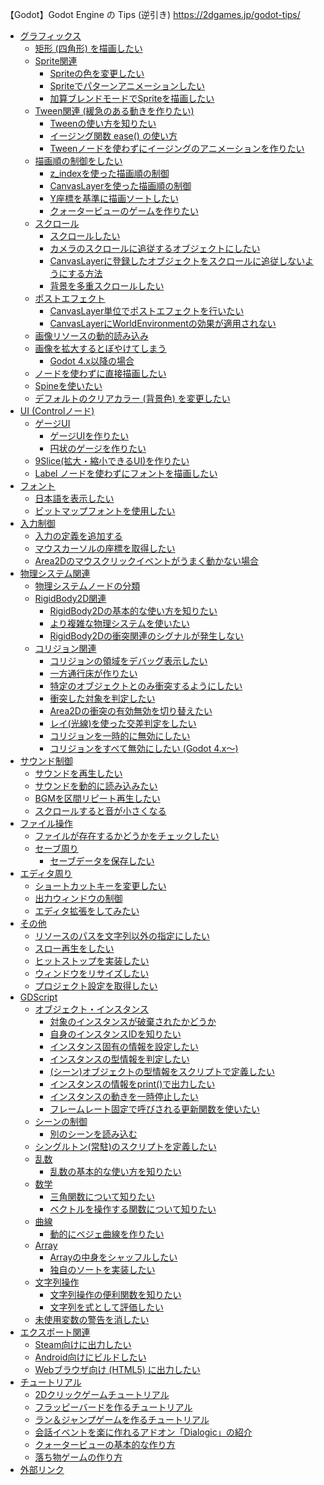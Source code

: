 【Godot】Godot Engine の Tips (逆引き)
https://2dgames.jp/godot-tips/

- [グラフィックス](https://2dgames.jp/godot-tips/#%E3%82%B0%E3%83%A9%E3%83%95%E3%82%A3%E3%83%83%E3%82%AF%E3%82%B9 "グラフィックス")
    - [矩形 (四角形) を描画したい](https://2dgames.jp/godot-tips/#%E7%9F%A9%E5%BD%A2_%E5%9B%9B%E8%A7%92%E5%BD%A2_%E3%82%92%E6%8F%8F%E7%94%BB%E3%81%97%E3%81%9F%E3%81%84 "矩形 (四角形) を描画したい")
    - [Sprite関連](https://2dgames.jp/godot-tips/#Sprite%E9%96%A2%E9%80%A3 "Sprite関連")
        - [Spriteの色を変更したい](https://2dgames.jp/godot-tips/#Sprite%E3%81%AE%E8%89%B2%E3%82%92%E5%A4%89%E6%9B%B4%E3%81%97%E3%81%9F%E3%81%84 "Spriteの色を変更したい")
        - [Spriteでパターンアニメーションしたい](https://2dgames.jp/godot-tips/#Sprite%E3%81%A7%E3%83%91%E3%82%BF%E3%83%BC%E3%83%B3%E3%82%A2%E3%83%8B%E3%83%A1%E3%83%BC%E3%82%B7%E3%83%A7%E3%83%B3%E3%81%97%E3%81%9F%E3%81%84 "Spriteでパターンアニメーションしたい")
        - [加算ブレンドモードでSpriteを描画したい](https://2dgames.jp/godot-tips/#%E5%8A%A0%E7%AE%97%E3%83%96%E3%83%AC%E3%83%B3%E3%83%89%E3%83%A2%E3%83%BC%E3%83%89%E3%81%A7Sprite%E3%82%92%E6%8F%8F%E7%94%BB%E3%81%97%E3%81%9F%E3%81%84 "加算ブレンドモードでSpriteを描画したい")
    - [Tween関連 (緩急のある動きを作りたい)](https://2dgames.jp/godot-tips/#Tween%E9%96%A2%E9%80%A3_%E7%B7%A9%E6%80%A5%E3%81%AE%E3%81%82%E3%82%8B%E5%8B%95%E3%81%8D%E3%82%92%E4%BD%9C%E3%82%8A%E3%81%9F%E3%81%84 "Tween関連 (緩急のある動きを作りたい)")
        - [Tweenの使い方を知りたい](https://2dgames.jp/godot-tips/#Tween%E3%81%AE%E4%BD%BF%E3%81%84%E6%96%B9%E3%82%92%E7%9F%A5%E3%82%8A%E3%81%9F%E3%81%84 "Tweenの使い方を知りたい")
        - [イージング関数 ease() の使い方](https://2dgames.jp/godot-tips/#%E3%82%A4%E3%83%BC%E3%82%B8%E3%83%B3%E3%82%B0%E9%96%A2%E6%95%B0_ease_%E3%81%AE%E4%BD%BF%E3%81%84%E6%96%B9 "イージング関数 ease() の使い方")
        - [Tweenノードを使わずにイージングのアニメーションを作りたい](https://2dgames.jp/godot-tips/#Tween%E3%83%8E%E3%83%BC%E3%83%89%E3%82%92%E4%BD%BF%E3%82%8F%E3%81%9A%E3%81%AB%E3%82%A4%E3%83%BC%E3%82%B8%E3%83%B3%E3%82%B0%E3%81%AE%E3%82%A2%E3%83%8B%E3%83%A1%E3%83%BC%E3%82%B7%E3%83%A7%E3%83%B3%E3%82%92%E4%BD%9C%E3%82%8A%E3%81%9F%E3%81%84 "Tweenノードを使わずにイージングのアニメーションを作りたい")
    - [描画順の制御をしたい](https://2dgames.jp/godot-tips/#%E6%8F%8F%E7%94%BB%E9%A0%86%E3%81%AE%E5%88%B6%E5%BE%A1%E3%82%92%E3%81%97%E3%81%9F%E3%81%84 "描画順の制御をしたい")
        - [z_indexを使った描画順の制御](https://2dgames.jp/godot-tips/#z_index%E3%82%92%E4%BD%BF%E3%81%A3%E3%81%9F%E6%8F%8F%E7%94%BB%E9%A0%86%E3%81%AE%E5%88%B6%E5%BE%A1 "z_indexを使った描画順の制御")
        - [CanvasLayerを使った描画順の制御](https://2dgames.jp/godot-tips/#CanvasLayer%E3%82%92%E4%BD%BF%E3%81%A3%E3%81%9F%E6%8F%8F%E7%94%BB%E9%A0%86%E3%81%AE%E5%88%B6%E5%BE%A1 "CanvasLayerを使った描画順の制御")
        - [Y座標を基準に描画ソートしたい](https://2dgames.jp/godot-tips/#Y%E5%BA%A7%E6%A8%99%E3%82%92%E5%9F%BA%E6%BA%96%E3%81%AB%E6%8F%8F%E7%94%BB%E3%82%BD%E3%83%BC%E3%83%88%E3%81%97%E3%81%9F%E3%81%84 "Y座標を基準に描画ソートしたい")
        - [クォータービューのゲームを作りたい](https://2dgames.jp/godot-tips/#%E3%82%AF%E3%82%A9%E3%83%BC%E3%82%BF%E3%83%BC%E3%83%93%E3%83%A5%E3%83%BC%E3%81%AE%E3%82%B2%E3%83%BC%E3%83%A0%E3%82%92%E4%BD%9C%E3%82%8A%E3%81%9F%E3%81%84 "クォータービューのゲームを作りたい")
    - [スクロール](https://2dgames.jp/godot-tips/#%E3%82%B9%E3%82%AF%E3%83%AD%E3%83%BC%E3%83%AB "スクロール")
        - [スクロールしたい](https://2dgames.jp/godot-tips/#%E3%82%B9%E3%82%AF%E3%83%AD%E3%83%BC%E3%83%AB%E3%81%97%E3%81%9F%E3%81%84 "スクロールしたい")
        - [カメラのスクロールに追従するオブジェクトにしたい](https://2dgames.jp/godot-tips/#%E3%82%AB%E3%83%A1%E3%83%A9%E3%81%AE%E3%82%B9%E3%82%AF%E3%83%AD%E3%83%BC%E3%83%AB%E3%81%AB%E8%BF%BD%E5%BE%93%E3%81%99%E3%82%8B%E3%82%AA%E3%83%96%E3%82%B8%E3%82%A7%E3%82%AF%E3%83%88%E3%81%AB%E3%81%97%E3%81%9F%E3%81%84 "カメラのスクロールに追従するオブジェクトにしたい")
        - [CanvasLayerに登録したオブジェクトをスクロールに追従しないようにする方法](https://2dgames.jp/godot-tips/#CanvasLayer%E3%81%AB%E7%99%BB%E9%8C%B2%E3%81%97%E3%81%9F%E3%82%AA%E3%83%96%E3%82%B8%E3%82%A7%E3%82%AF%E3%83%88%E3%82%92%E3%82%B9%E3%82%AF%E3%83%AD%E3%83%BC%E3%83%AB%E3%81%AB%E8%BF%BD%E5%BE%93%E3%81%97%E3%81%AA%E3%81%84%E3%82%88%E3%81%86%E3%81%AB%E3%81%99%E3%82%8B%E6%96%B9%E6%B3%95 "CanvasLayerに登録したオブジェクトをスクロールに追従しないようにする方法")
        - [背景を多重スクロールしたい](https://2dgames.jp/godot-tips/#%E8%83%8C%E6%99%AF%E3%82%92%E5%A4%9A%E9%87%8D%E3%82%B9%E3%82%AF%E3%83%AD%E3%83%BC%E3%83%AB%E3%81%97%E3%81%9F%E3%81%84 "背景を多重スクロールしたい")
    - [ポストエフェクト](https://2dgames.jp/godot-tips/#%E3%83%9D%E3%82%B9%E3%83%88%E3%82%A8%E3%83%95%E3%82%A7%E3%82%AF%E3%83%88 "ポストエフェクト")
        - [CanvasLayer単位でポストエフェクトを行いたい](https://2dgames.jp/godot-tips/#CanvasLayer%E5%8D%98%E4%BD%8D%E3%81%A7%E3%83%9D%E3%82%B9%E3%83%88%E3%82%A8%E3%83%95%E3%82%A7%E3%82%AF%E3%83%88%E3%82%92%E8%A1%8C%E3%81%84%E3%81%9F%E3%81%84 "CanvasLayer単位でポストエフェクトを行いたい")
        - [CanvasLayerにWorldEnvironmentの効果が適用されない](https://2dgames.jp/godot-tips/#CanvasLayer%E3%81%ABWorldEnvironment%E3%81%AE%E5%8A%B9%E6%9E%9C%E3%81%8C%E9%81%A9%E7%94%A8%E3%81%95%E3%82%8C%E3%81%AA%E3%81%84 "CanvasLayerにWorldEnvironmentの効果が適用されない")
    - [画像リソースの動的読み込み](https://2dgames.jp/godot-tips/#%E7%94%BB%E5%83%8F%E3%83%AA%E3%82%BD%E3%83%BC%E3%82%B9%E3%81%AE%E5%8B%95%E7%9A%84%E8%AA%AD%E3%81%BF%E8%BE%BC%E3%81%BF "画像リソースの動的読み込み")
    - [画像を拡大するとぼやけてしまう](https://2dgames.jp/godot-tips/#%E7%94%BB%E5%83%8F%E3%82%92%E6%8B%A1%E5%A4%A7%E3%81%99%E3%82%8B%E3%81%A8%E3%81%BC%E3%82%84%E3%81%91%E3%81%A6%E3%81%97%E3%81%BE%E3%81%86 "画像を拡大するとぼやけてしまう")
        - [Godot 4.x以降の場合](https://2dgames.jp/godot-tips/#Godot_4x%E4%BB%A5%E9%99%8D%E3%81%AE%E5%A0%B4%E5%90%88 "Godot 4.x以降の場合")
    - [ノードを使わずに直接描画したい](https://2dgames.jp/godot-tips/#%E3%83%8E%E3%83%BC%E3%83%89%E3%82%92%E4%BD%BF%E3%82%8F%E3%81%9A%E3%81%AB%E7%9B%B4%E6%8E%A5%E6%8F%8F%E7%94%BB%E3%81%97%E3%81%9F%E3%81%84 "ノードを使わずに直接描画したい")
    - [Spineを使いたい](https://2dgames.jp/godot-tips/#Spine%E3%82%92%E4%BD%BF%E3%81%84%E3%81%9F%E3%81%84 "Spineを使いたい")
    - [デフォルトのクリアカラー (背景色) を変更したい](https://2dgames.jp/godot-tips/#%E3%83%87%E3%83%95%E3%82%A9%E3%83%AB%E3%83%88%E3%81%AE%E3%82%AF%E3%83%AA%E3%82%A2%E3%82%AB%E3%83%A9%E3%83%BC_%E8%83%8C%E6%99%AF%E8%89%B2_%E3%82%92%E5%A4%89%E6%9B%B4%E3%81%97%E3%81%9F%E3%81%84 "デフォルトのクリアカラー (背景色) を変更したい")
- [UI (Controlノード)](https://2dgames.jp/godot-tips/#UI_Control%E3%83%8E%E3%83%BC%E3%83%89 "UI (Controlノード)")
    - [ゲージUI](https://2dgames.jp/godot-tips/#%E3%82%B2%E3%83%BC%E3%82%B8UI "ゲージUI")
        - [ゲージUIを作りたい](https://2dgames.jp/godot-tips/#%E3%82%B2%E3%83%BC%E3%82%B8UI%E3%82%92%E4%BD%9C%E3%82%8A%E3%81%9F%E3%81%84 "ゲージUIを作りたい")
        - [円状のゲージを作りたい](https://2dgames.jp/godot-tips/#%E5%86%86%E7%8A%B6%E3%81%AE%E3%82%B2%E3%83%BC%E3%82%B8%E3%82%92%E4%BD%9C%E3%82%8A%E3%81%9F%E3%81%84 "円状のゲージを作りたい")
    - [9Slice(拡大・縮小できるUI)を作りたい](https://2dgames.jp/godot-tips/#9Slice%E6%8B%A1%E5%A4%A7%E3%83%BB%E7%B8%AE%E5%B0%8F%E3%81%A7%E3%81%8D%E3%82%8BUI%E3%82%92%E4%BD%9C%E3%82%8A%E3%81%9F%E3%81%84 "9Slice(拡大・縮小できるUI)を作りたい")
    - [Label ノードを使わずにフォントを描画したい](https://2dgames.jp/godot-tips/#Label_%E3%83%8E%E3%83%BC%E3%83%89%E3%82%92%E4%BD%BF%E3%82%8F%E3%81%9A%E3%81%AB%E3%83%95%E3%82%A9%E3%83%B3%E3%83%88%E3%82%92%E6%8F%8F%E7%94%BB%E3%81%97%E3%81%9F%E3%81%84 "Label ノードを使わずにフォントを描画したい")
- [フォント](https://2dgames.jp/godot-tips/#%E3%83%95%E3%82%A9%E3%83%B3%E3%83%88 "フォント")
    - [日本語を表示したい](https://2dgames.jp/godot-tips/#%E6%97%A5%E6%9C%AC%E8%AA%9E%E3%82%92%E8%A1%A8%E7%A4%BA%E3%81%97%E3%81%9F%E3%81%84 "日本語を表示したい")
    - [ビットマップフォントを使用したい](https://2dgames.jp/godot-tips/#%E3%83%93%E3%83%83%E3%83%88%E3%83%9E%E3%83%83%E3%83%97%E3%83%95%E3%82%A9%E3%83%B3%E3%83%88%E3%82%92%E4%BD%BF%E7%94%A8%E3%81%97%E3%81%9F%E3%81%84 "ビットマップフォントを使用したい")
- [入力制御](https://2dgames.jp/godot-tips/#%E5%85%A5%E5%8A%9B%E5%88%B6%E5%BE%A1 "入力制御")
    - [入力の定義を追加する](https://2dgames.jp/godot-tips/#%E5%85%A5%E5%8A%9B%E3%81%AE%E5%AE%9A%E7%BE%A9%E3%82%92%E8%BF%BD%E5%8A%A0%E3%81%99%E3%82%8B "入力の定義を追加する")
    - [マウスカーソルの座標を取得したい](https://2dgames.jp/godot-tips/#%E3%83%9E%E3%82%A6%E3%82%B9%E3%82%AB%E3%83%BC%E3%82%BD%E3%83%AB%E3%81%AE%E5%BA%A7%E6%A8%99%E3%82%92%E5%8F%96%E5%BE%97%E3%81%97%E3%81%9F%E3%81%84 "マウスカーソルの座標を取得したい")
    - [Area2Dのマウスクリックイベントがうまく動かない場合](https://2dgames.jp/godot-tips/#Area2D%E3%81%AE%E3%83%9E%E3%82%A6%E3%82%B9%E3%82%AF%E3%83%AA%E3%83%83%E3%82%AF%E3%82%A4%E3%83%99%E3%83%B3%E3%83%88%E3%81%8C%E3%81%86%E3%81%BE%E3%81%8F%E5%8B%95%E3%81%8B%E3%81%AA%E3%81%84%E5%A0%B4%E5%90%88 "Area2Dのマウスクリックイベントがうまく動かない場合")
- [物理システム関連](https://2dgames.jp/godot-tips/#%E7%89%A9%E7%90%86%E3%82%B7%E3%82%B9%E3%83%86%E3%83%A0%E9%96%A2%E9%80%A3 "物理システム関連")
    - [物理システムノードの分類](https://2dgames.jp/godot-tips/#%E7%89%A9%E7%90%86%E3%82%B7%E3%82%B9%E3%83%86%E3%83%A0%E3%83%8E%E3%83%BC%E3%83%89%E3%81%AE%E5%88%86%E9%A1%9E "物理システムノードの分類")
    - [RigidBody2D関連](https://2dgames.jp/godot-tips/#RigidBody2D%E9%96%A2%E9%80%A3 "RigidBody2D関連")
        - [RigidBody2Dの基本的な使い方を知りたい](https://2dgames.jp/godot-tips/#RigidBody2D%E3%81%AE%E5%9F%BA%E6%9C%AC%E7%9A%84%E3%81%AA%E4%BD%BF%E3%81%84%E6%96%B9%E3%82%92%E7%9F%A5%E3%82%8A%E3%81%9F%E3%81%84 "RigidBody2Dの基本的な使い方を知りたい")
        - [より複雑な物理システムを使いたい](https://2dgames.jp/godot-tips/#%E3%82%88%E3%82%8A%E8%A4%87%E9%9B%91%E3%81%AA%E7%89%A9%E7%90%86%E3%82%B7%E3%82%B9%E3%83%86%E3%83%A0%E3%82%92%E4%BD%BF%E3%81%84%E3%81%9F%E3%81%84 "より複雑な物理システムを使いたい")
        - [RigidBody2Dの衝突関連のシグナルが発生しない](https://2dgames.jp/godot-tips/#RigidBody2D%E3%81%AE%E8%A1%9D%E7%AA%81%E9%96%A2%E9%80%A3%E3%81%AE%E3%82%B7%E3%82%B0%E3%83%8A%E3%83%AB%E3%81%8C%E7%99%BA%E7%94%9F%E3%81%97%E3%81%AA%E3%81%84 "RigidBody2Dの衝突関連のシグナルが発生しない")
    - [コリジョン関連](https://2dgames.jp/godot-tips/#%E3%82%B3%E3%83%AA%E3%82%B8%E3%83%A7%E3%83%B3%E9%96%A2%E9%80%A3 "コリジョン関連")
        - [コリジョンの領域をデバッグ表示したい](https://2dgames.jp/godot-tips/#%E3%82%B3%E3%83%AA%E3%82%B8%E3%83%A7%E3%83%B3%E3%81%AE%E9%A0%98%E5%9F%9F%E3%82%92%E3%83%87%E3%83%90%E3%83%83%E3%82%B0%E8%A1%A8%E7%A4%BA%E3%81%97%E3%81%9F%E3%81%84 "コリジョンの領域をデバッグ表示したい")
        - [一方通行床が作りたい](https://2dgames.jp/godot-tips/#%E4%B8%80%E6%96%B9%E9%80%9A%E8%A1%8C%E5%BA%8A%E3%81%8C%E4%BD%9C%E3%82%8A%E3%81%9F%E3%81%84 "一方通行床が作りたい")
        - [特定のオブジェクトとのみ衝突するようにしたい](https://2dgames.jp/godot-tips/#%E7%89%B9%E5%AE%9A%E3%81%AE%E3%82%AA%E3%83%96%E3%82%B8%E3%82%A7%E3%82%AF%E3%83%88%E3%81%A8%E3%81%AE%E3%81%BF%E8%A1%9D%E7%AA%81%E3%81%99%E3%82%8B%E3%82%88%E3%81%86%E3%81%AB%E3%81%97%E3%81%9F%E3%81%84 "特定のオブジェクトとのみ衝突するようにしたい")
        - [衝突した対象を判定したい](https://2dgames.jp/godot-tips/#%E8%A1%9D%E7%AA%81%E3%81%97%E3%81%9F%E5%AF%BE%E8%B1%A1%E3%82%92%E5%88%A4%E5%AE%9A%E3%81%97%E3%81%9F%E3%81%84 "衝突した対象を判定したい")
        - [Area2Dの衝突の有効無効を切り替えたい](https://2dgames.jp/godot-tips/#Area2D%E3%81%AE%E8%A1%9D%E7%AA%81%E3%81%AE%E6%9C%89%E5%8A%B9%E7%84%A1%E5%8A%B9%E3%82%92%E5%88%87%E3%82%8A%E6%9B%BF%E3%81%88%E3%81%9F%E3%81%84 "Area2Dの衝突の有効無効を切り替えたい")
        - [レイ(光線)を使った交差判定をしたい](https://2dgames.jp/godot-tips/#%E3%83%AC%E3%82%A4%E5%85%89%E7%B7%9A%E3%82%92%E4%BD%BF%E3%81%A3%E3%81%9F%E4%BA%A4%E5%B7%AE%E5%88%A4%E5%AE%9A%E3%82%92%E3%81%97%E3%81%9F%E3%81%84 "レイ(光線)を使った交差判定をしたい")
        - [コリジョンを一時的に無効にしたい](https://2dgames.jp/godot-tips/#%E3%82%B3%E3%83%AA%E3%82%B8%E3%83%A7%E3%83%B3%E3%82%92%E4%B8%80%E6%99%82%E7%9A%84%E3%81%AB%E7%84%A1%E5%8A%B9%E3%81%AB%E3%81%97%E3%81%9F%E3%81%84 "コリジョンを一時的に無効にしたい")
        - [コリジョンをすべて無効にしたい (Godot 4.x〜)](https://2dgames.jp/godot-tips/#%E3%82%B3%E3%83%AA%E3%82%B8%E3%83%A7%E3%83%B3%E3%82%92%E3%81%99%E3%81%B9%E3%81%A6%E7%84%A1%E5%8A%B9%E3%81%AB%E3%81%97%E3%81%9F%E3%81%84_Godot_4x%E3%80%9C "コリジョンをすべて無効にしたい (Godot 4.x〜)")
- [サウンド制御](https://2dgames.jp/godot-tips/#%E3%82%B5%E3%82%A6%E3%83%B3%E3%83%89%E5%88%B6%E5%BE%A1 "サウンド制御")
    - [サウンドを再生したい](https://2dgames.jp/godot-tips/#%E3%82%B5%E3%82%A6%E3%83%B3%E3%83%89%E3%82%92%E5%86%8D%E7%94%9F%E3%81%97%E3%81%9F%E3%81%84 "サウンドを再生したい")
    - [サウンドを動的に読み込みたい](https://2dgames.jp/godot-tips/#%E3%82%B5%E3%82%A6%E3%83%B3%E3%83%89%E3%82%92%E5%8B%95%E7%9A%84%E3%81%AB%E8%AA%AD%E3%81%BF%E8%BE%BC%E3%81%BF%E3%81%9F%E3%81%84 "サウンドを動的に読み込みたい")
    - [BGMを区間リピート再生したい](https://2dgames.jp/godot-tips/#BGM%E3%82%92%E5%8C%BA%E9%96%93%E3%83%AA%E3%83%94%E3%83%BC%E3%83%88%E5%86%8D%E7%94%9F%E3%81%97%E3%81%9F%E3%81%84 "BGMを区間リピート再生したい")
    - [スクロールすると音が小さくなる](https://2dgames.jp/godot-tips/#%E3%82%B9%E3%82%AF%E3%83%AD%E3%83%BC%E3%83%AB%E3%81%99%E3%82%8B%E3%81%A8%E9%9F%B3%E3%81%8C%E5%B0%8F%E3%81%95%E3%81%8F%E3%81%AA%E3%82%8B "スクロールすると音が小さくなる")
- [ファイル操作](https://2dgames.jp/godot-tips/#%E3%83%95%E3%82%A1%E3%82%A4%E3%83%AB%E6%93%8D%E4%BD%9C "ファイル操作")
    - [ファイルが存在するかどうかをチェックしたい](https://2dgames.jp/godot-tips/#%E3%83%95%E3%82%A1%E3%82%A4%E3%83%AB%E3%81%8C%E5%AD%98%E5%9C%A8%E3%81%99%E3%82%8B%E3%81%8B%E3%81%A9%E3%81%86%E3%81%8B%E3%82%92%E3%83%81%E3%82%A7%E3%83%83%E3%82%AF%E3%81%97%E3%81%9F%E3%81%84 "ファイルが存在するかどうかをチェックしたい")
    - [セーブ周り](https://2dgames.jp/godot-tips/#%E3%82%BB%E3%83%BC%E3%83%96%E5%91%A8%E3%82%8A "セーブ周り")
        - [セーブデータを保存したい](https://2dgames.jp/godot-tips/#%E3%82%BB%E3%83%BC%E3%83%96%E3%83%87%E3%83%BC%E3%82%BF%E3%82%92%E4%BF%9D%E5%AD%98%E3%81%97%E3%81%9F%E3%81%84 "セーブデータを保存したい")
- [エディタ周り](https://2dgames.jp/godot-tips/#%E3%82%A8%E3%83%87%E3%82%A3%E3%82%BF%E5%91%A8%E3%82%8A "エディタ周り")
    - [ショートカットキーを変更したい](https://2dgames.jp/godot-tips/#%E3%82%B7%E3%83%A7%E3%83%BC%E3%83%88%E3%82%AB%E3%83%83%E3%83%88%E3%82%AD%E3%83%BC%E3%82%92%E5%A4%89%E6%9B%B4%E3%81%97%E3%81%9F%E3%81%84 "ショートカットキーを変更したい")
    - [出力ウィンドウの制御](https://2dgames.jp/godot-tips/#%E5%87%BA%E5%8A%9B%E3%82%A6%E3%82%A3%E3%83%B3%E3%83%89%E3%82%A6%E3%81%AE%E5%88%B6%E5%BE%A1 "出力ウィンドウの制御")
    - [エディタ拡張をしてみたい](https://2dgames.jp/godot-tips/#%E3%82%A8%E3%83%87%E3%82%A3%E3%82%BF%E6%8B%A1%E5%BC%B5%E3%82%92%E3%81%97%E3%81%A6%E3%81%BF%E3%81%9F%E3%81%84 "エディタ拡張をしてみたい")
- [その他](https://2dgames.jp/godot-tips/#%E3%81%9D%E3%81%AE%E4%BB%96 "その他")
    - [リソースのパスを文字列以外の指定にしたい](https://2dgames.jp/godot-tips/#%E3%83%AA%E3%82%BD%E3%83%BC%E3%82%B9%E3%81%AE%E3%83%91%E3%82%B9%E3%82%92%E6%96%87%E5%AD%97%E5%88%97%E4%BB%A5%E5%A4%96%E3%81%AE%E6%8C%87%E5%AE%9A%E3%81%AB%E3%81%97%E3%81%9F%E3%81%84 "リソースのパスを文字列以外の指定にしたい")
    - [スロー再生をしたい](https://2dgames.jp/godot-tips/#%E3%82%B9%E3%83%AD%E3%83%BC%E5%86%8D%E7%94%9F%E3%82%92%E3%81%97%E3%81%9F%E3%81%84 "スロー再生をしたい")
    - [ヒットストップを実装したい](https://2dgames.jp/godot-tips/#%E3%83%92%E3%83%83%E3%83%88%E3%82%B9%E3%83%88%E3%83%83%E3%83%97%E3%82%92%E5%AE%9F%E8%A3%85%E3%81%97%E3%81%9F%E3%81%84 "ヒットストップを実装したい")
    - [ウィンドウをリサイズしたい](https://2dgames.jp/godot-tips/#%E3%82%A6%E3%82%A3%E3%83%B3%E3%83%89%E3%82%A6%E3%82%92%E3%83%AA%E3%82%B5%E3%82%A4%E3%82%BA%E3%81%97%E3%81%9F%E3%81%84 "ウィンドウをリサイズしたい")
    - [プロジェクト設定を取得したい](https://2dgames.jp/godot-tips/#%E3%83%97%E3%83%AD%E3%82%B8%E3%82%A7%E3%82%AF%E3%83%88%E8%A8%AD%E5%AE%9A%E3%82%92%E5%8F%96%E5%BE%97%E3%81%97%E3%81%9F%E3%81%84 "プロジェクト設定を取得したい")
- [GDScript](https://2dgames.jp/godot-tips/#GDScript "GDScript")
    - [オブジェクト・インスタンス](https://2dgames.jp/godot-tips/#%E3%82%AA%E3%83%96%E3%82%B8%E3%82%A7%E3%82%AF%E3%83%88%E3%83%BB%E3%82%A4%E3%83%B3%E3%82%B9%E3%82%BF%E3%83%B3%E3%82%B9 "オブジェクト・インスタンス")
        - [対象のインスタンスが破棄されたかどうか](https://2dgames.jp/godot-tips/#%E5%AF%BE%E8%B1%A1%E3%81%AE%E3%82%A4%E3%83%B3%E3%82%B9%E3%82%BF%E3%83%B3%E3%82%B9%E3%81%8C%E7%A0%B4%E6%A3%84%E3%81%95%E3%82%8C%E3%81%9F%E3%81%8B%E3%81%A9%E3%81%86%E3%81%8B "対象のインスタンスが破棄されたかどうか")
        - [自身のインスタンスIDを知りたい](https://2dgames.jp/godot-tips/#%E8%87%AA%E8%BA%AB%E3%81%AE%E3%82%A4%E3%83%B3%E3%82%B9%E3%82%BF%E3%83%B3%E3%82%B9ID%E3%82%92%E7%9F%A5%E3%82%8A%E3%81%9F%E3%81%84 "自身のインスタンスIDを知りたい")
        - [インスタンス固有の情報を設定したい](https://2dgames.jp/godot-tips/#%E3%82%A4%E3%83%B3%E3%82%B9%E3%82%BF%E3%83%B3%E3%82%B9%E5%9B%BA%E6%9C%89%E3%81%AE%E6%83%85%E5%A0%B1%E3%82%92%E8%A8%AD%E5%AE%9A%E3%81%97%E3%81%9F%E3%81%84 "インスタンス固有の情報を設定したい")
        - [インスタンスの型情報を判定したい](https://2dgames.jp/godot-tips/#%E3%82%A4%E3%83%B3%E3%82%B9%E3%82%BF%E3%83%B3%E3%82%B9%E3%81%AE%E5%9E%8B%E6%83%85%E5%A0%B1%E3%82%92%E5%88%A4%E5%AE%9A%E3%81%97%E3%81%9F%E3%81%84 "インスタンスの型情報を判定したい")
        - [(シーン)オブジェクトの型情報をスクリプトで定義したい](https://2dgames.jp/godot-tips/#%E3%82%B7%E3%83%BC%E3%83%B3%E3%82%AA%E3%83%96%E3%82%B8%E3%82%A7%E3%82%AF%E3%83%88%E3%81%AE%E5%9E%8B%E6%83%85%E5%A0%B1%E3%82%92%E3%82%B9%E3%82%AF%E3%83%AA%E3%83%97%E3%83%88%E3%81%A7%E5%AE%9A%E7%BE%A9%E3%81%97%E3%81%9F%E3%81%84 "(シーン)オブジェクトの型情報をスクリプトで定義したい")
        - [インスタンスの情報をprint()で出力したい](https://2dgames.jp/godot-tips/#%E3%82%A4%E3%83%B3%E3%82%B9%E3%82%BF%E3%83%B3%E3%82%B9%E3%81%AE%E6%83%85%E5%A0%B1%E3%82%92print%E3%81%A7%E5%87%BA%E5%8A%9B%E3%81%97%E3%81%9F%E3%81%84 "インスタンスの情報をprint()で出力したい")
        - [インスタンスの動きを一時停止したい](https://2dgames.jp/godot-tips/#%E3%82%A4%E3%83%B3%E3%82%B9%E3%82%BF%E3%83%B3%E3%82%B9%E3%81%AE%E5%8B%95%E3%81%8D%E3%82%92%E4%B8%80%E6%99%82%E5%81%9C%E6%AD%A2%E3%81%97%E3%81%9F%E3%81%84 "インスタンスの動きを一時停止したい")
        - [フレームレート固定で呼びされる更新関数を使いたい](https://2dgames.jp/godot-tips/#%E3%83%95%E3%83%AC%E3%83%BC%E3%83%A0%E3%83%AC%E3%83%BC%E3%83%88%E5%9B%BA%E5%AE%9A%E3%81%A7%E5%91%BC%E3%81%B3%E3%81%95%E3%82%8C%E3%82%8B%E6%9B%B4%E6%96%B0%E9%96%A2%E6%95%B0%E3%82%92%E4%BD%BF%E3%81%84%E3%81%9F%E3%81%84 "フレームレート固定で呼びされる更新関数を使いたい")
    - [シーンの制御](https://2dgames.jp/godot-tips/#%E3%82%B7%E3%83%BC%E3%83%B3%E3%81%AE%E5%88%B6%E5%BE%A1 "シーンの制御")
        - [別のシーンを読み込む](https://2dgames.jp/godot-tips/#%E5%88%A5%E3%81%AE%E3%82%B7%E3%83%BC%E3%83%B3%E3%82%92%E8%AA%AD%E3%81%BF%E8%BE%BC%E3%82%80 "別のシーンを読み込む")
    - [シングルトン(常駐)のスクリプトを定義したい](https://2dgames.jp/godot-tips/#%E3%82%B7%E3%83%B3%E3%82%B0%E3%83%AB%E3%83%88%E3%83%B3%E5%B8%B8%E9%A7%90%E3%81%AE%E3%82%B9%E3%82%AF%E3%83%AA%E3%83%97%E3%83%88%E3%82%92%E5%AE%9A%E7%BE%A9%E3%81%97%E3%81%9F%E3%81%84 "シングルトン(常駐)のスクリプトを定義したい")
    - [乱数](https://2dgames.jp/godot-tips/#%E4%B9%B1%E6%95%B0 "乱数")
        - [乱数の基本的な使い方を知りたい](https://2dgames.jp/godot-tips/#%E4%B9%B1%E6%95%B0%E3%81%AE%E5%9F%BA%E6%9C%AC%E7%9A%84%E3%81%AA%E4%BD%BF%E3%81%84%E6%96%B9%E3%82%92%E7%9F%A5%E3%82%8A%E3%81%9F%E3%81%84 "乱数の基本的な使い方を知りたい")
    - [数学](https://2dgames.jp/godot-tips/#%E6%95%B0%E5%AD%A6 "数学")
        - [三角関数について知りたい](https://2dgames.jp/godot-tips/#%E4%B8%89%E8%A7%92%E9%96%A2%E6%95%B0%E3%81%AB%E3%81%A4%E3%81%84%E3%81%A6%E7%9F%A5%E3%82%8A%E3%81%9F%E3%81%84 "三角関数について知りたい")
        - [ベクトルを操作する関数について知りたい](https://2dgames.jp/godot-tips/#%E3%83%99%E3%82%AF%E3%83%88%E3%83%AB%E3%82%92%E6%93%8D%E4%BD%9C%E3%81%99%E3%82%8B%E9%96%A2%E6%95%B0%E3%81%AB%E3%81%A4%E3%81%84%E3%81%A6%E7%9F%A5%E3%82%8A%E3%81%9F%E3%81%84 "ベクトルを操作する関数について知りたい")
    - [曲線](https://2dgames.jp/godot-tips/#%E6%9B%B2%E7%B7%9A "曲線")
        - [動的にベジェ曲線を作りたい](https://2dgames.jp/godot-tips/#%E5%8B%95%E7%9A%84%E3%81%AB%E3%83%99%E3%82%B8%E3%82%A7%E6%9B%B2%E7%B7%9A%E3%82%92%E4%BD%9C%E3%82%8A%E3%81%9F%E3%81%84 "動的にベジェ曲線を作りたい")
    - [Array](https://2dgames.jp/godot-tips/#Array "Array")
        - [Arrayの中身をシャッフルしたい](https://2dgames.jp/godot-tips/#Array%E3%81%AE%E4%B8%AD%E8%BA%AB%E3%82%92%E3%82%B7%E3%83%A3%E3%83%83%E3%83%95%E3%83%AB%E3%81%97%E3%81%9F%E3%81%84 "Arrayの中身をシャッフルしたい")
        - [独自のソートを実装したい](https://2dgames.jp/godot-tips/#%E7%8B%AC%E8%87%AA%E3%81%AE%E3%82%BD%E3%83%BC%E3%83%88%E3%82%92%E5%AE%9F%E8%A3%85%E3%81%97%E3%81%9F%E3%81%84 "独自のソートを実装したい")
    - [文字列操作](https://2dgames.jp/godot-tips/#%E6%96%87%E5%AD%97%E5%88%97%E6%93%8D%E4%BD%9C "文字列操作")
        - [文字列操作の便利関数を知りたい](https://2dgames.jp/godot-tips/#%E6%96%87%E5%AD%97%E5%88%97%E6%93%8D%E4%BD%9C%E3%81%AE%E4%BE%BF%E5%88%A9%E9%96%A2%E6%95%B0%E3%82%92%E7%9F%A5%E3%82%8A%E3%81%9F%E3%81%84 "文字列操作の便利関数を知りたい")
        - [文字列を式として評価したい](https://2dgames.jp/godot-tips/#%E6%96%87%E5%AD%97%E5%88%97%E3%82%92%E5%BC%8F%E3%81%A8%E3%81%97%E3%81%A6%E8%A9%95%E4%BE%A1%E3%81%97%E3%81%9F%E3%81%84 "文字列を式として評価したい")
    - [未使用変数の警告を消したい](https://2dgames.jp/godot-tips/#%E6%9C%AA%E4%BD%BF%E7%94%A8%E5%A4%89%E6%95%B0%E3%81%AE%E8%AD%A6%E5%91%8A%E3%82%92%E6%B6%88%E3%81%97%E3%81%9F%E3%81%84 "未使用変数の警告を消したい")
- [エクスポート関連](https://2dgames.jp/godot-tips/#%E3%82%A8%E3%82%AF%E3%82%B9%E3%83%9D%E3%83%BC%E3%83%88%E9%96%A2%E9%80%A3 "エクスポート関連")
    - [Steam向けに出力したい](https://2dgames.jp/godot-tips/#Steam%E5%90%91%E3%81%91%E3%81%AB%E5%87%BA%E5%8A%9B%E3%81%97%E3%81%9F%E3%81%84 "Steam向けに出力したい")
    - [Android向けにビルドしたい](https://2dgames.jp/godot-tips/#Android%E5%90%91%E3%81%91%E3%81%AB%E3%83%93%E3%83%AB%E3%83%89%E3%81%97%E3%81%9F%E3%81%84 "Android向けにビルドしたい")
    - [Webブラウザ向け (HTML5) に出力したい](https://2dgames.jp/godot-tips/#Web%E3%83%96%E3%83%A9%E3%82%A6%E3%82%B6%E5%90%91%E3%81%91_HTML5_%E3%81%AB%E5%87%BA%E5%8A%9B%E3%81%97%E3%81%9F%E3%81%84 "Webブラウザ向け (HTML5) に出力したい")
- [チュートリアル](https://2dgames.jp/godot-tips/#%E3%83%81%E3%83%A5%E3%83%BC%E3%83%88%E3%83%AA%E3%82%A2%E3%83%AB "チュートリアル")
    - [2Dクリックゲームチュートリアル](https://2dgames.jp/godot-tips/#2D%E3%82%AF%E3%83%AA%E3%83%83%E3%82%AF%E3%82%B2%E3%83%BC%E3%83%A0%E3%83%81%E3%83%A5%E3%83%BC%E3%83%88%E3%83%AA%E3%82%A2%E3%83%AB "2Dクリックゲームチュートリアル")
    - [フラッピーバードを作るチュートリアル](https://2dgames.jp/godot-tips/#%E3%83%95%E3%83%A9%E3%83%83%E3%83%94%E3%83%BC%E3%83%90%E3%83%BC%E3%83%89%E3%82%92%E4%BD%9C%E3%82%8B%E3%83%81%E3%83%A5%E3%83%BC%E3%83%88%E3%83%AA%E3%82%A2%E3%83%AB "フラッピーバードを作るチュートリアル")
    - [ラン＆ジャンプゲームを作るチュートリアル](https://2dgames.jp/godot-tips/#%E3%83%A9%E3%83%B3%EF%BC%86%E3%82%B8%E3%83%A3%E3%83%B3%E3%83%97%E3%82%B2%E3%83%BC%E3%83%A0%E3%82%92%E4%BD%9C%E3%82%8B%E3%83%81%E3%83%A5%E3%83%BC%E3%83%88%E3%83%AA%E3%82%A2%E3%83%AB "ラン＆ジャンプゲームを作るチュートリアル")
    - [会話イベントを楽に作れるアドオン「Dialogic」の紹介](https://2dgames.jp/godot-tips/#%E4%BC%9A%E8%A9%B1%E3%82%A4%E3%83%99%E3%83%B3%E3%83%88%E3%82%92%E6%A5%BD%E3%81%AB%E4%BD%9C%E3%82%8C%E3%82%8B%E3%82%A2%E3%83%89%E3%82%AA%E3%83%B3%E3%80%8CDialogic%E3%80%8D%E3%81%AE%E7%B4%B9%E4%BB%8B "会話イベントを楽に作れるアドオン「Dialogic」の紹介")
    - [クォータービューの基本的な作り方](https://2dgames.jp/godot-tips/#%E3%82%AF%E3%82%A9%E3%83%BC%E3%82%BF%E3%83%BC%E3%83%93%E3%83%A5%E3%83%BC%E3%81%AE%E5%9F%BA%E6%9C%AC%E7%9A%84%E3%81%AA%E4%BD%9C%E3%82%8A%E6%96%B9 "クォータービューの基本的な作り方")
    - [落ち物ゲームの作り方](https://2dgames.jp/godot-tips/#%E8%90%BD%E3%81%A1%E7%89%A9%E3%82%B2%E3%83%BC%E3%83%A0%E3%81%AE%E4%BD%9C%E3%82%8A%E6%96%B9 "落ち物ゲームの作り方")
- [外部リンク](https://2dgames.jp/godot-tips/#%E5%A4%96%E9%83%A8%E3%83%AA%E3%83%B3%E3%82%AF "外部リンク")

